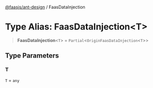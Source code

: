 [@faasjs/ant-design](../README.md) / FaasDataInjection

# Type Alias: FaasDataInjection\<T\>

> **FaasDataInjection**\<`T`\> = `Partial`\<`OriginFaasDataInjection`\<`T`\>\>

## Type Parameters

### T

`T` = `any`
